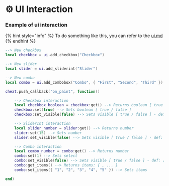 # ⚙ UI Interaction

### Example of ui interaction

{% hint style="info" %}
To do something like this, you can refer to the [ui.md](../variables/ui.md "mention")
{% endhint %}

```lua
--> New checkbox
local checkbox = ui.add_checkbox("Checkbox")

--> New slider
local slider = ui.add_sliderint("Slider")

--> New combo
local combo = ui.add_combobox("Combo", { "First", "Second", "Third" })

cheat.push_callback("on_paint", function()

    --> Checkbox interaction
    local checkbox_boolean = checkbox:get() --> Returns boolean [ true / false ]
    checkbox:set(true) --> Sets boolean [ true / false ]
    checkbox:set_visible(false) --> Sets visible [ true / false ] - def: [true]

    --> SliderInt interaction
    local slider_number = slider:get() --> Returns number
    slider:set(15) --> Sets number
    slider:set_visible(false) --> Sets visible [ true / false ] - def: [true]

    --> Combo interaction
    local combo_number = combo:get() --> Returns number
    combo:set(1) --> Sets select
    combo:set_visible(false) --> Sets visible [ true / false ] - def: [true]
    combo:get_items() --> Returns items: { , ... }
    combo:set_items({ "1", "2", "3", "4", "5" }) --> Sets items

end)
```
